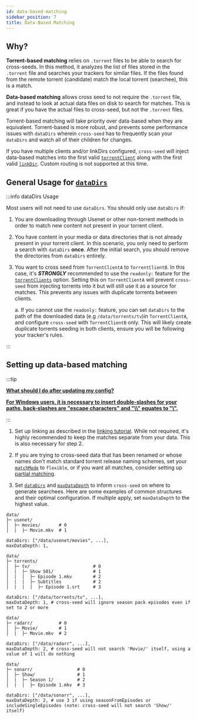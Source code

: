 ```yaml
---
id: data-based-matching
sidebar_position: 7
title: Data-Based Matching
---
```


## Why?

**Torrent-based matching** relies on `.torrent` files to be able to search for
cross-seeds. In this method, it analyzes the list of files stored in the
`.torrent` file and searches your trackers for similar files. If the files found
from the remote torrent (candidate) match the local torrent (searchee), this is
a match.

**Data-based matching** allows cross seed to not require the `.torrent` file,
and instead to look at actual data files on disk to search for matches. This is
great if you have the actual files to cross-seed, but not the `.torrent` files.

Torrent-based matching will take priority over data-based when they are
equivalent. Torrent-based is more robust, and prevents some performance issues
with `dataDirs` wherein `cross-seed` has to frequently scan your `dataDirs` and
watch all of their children for changes.

If you have multiple clients and/or linkDirs configured, `cross-seed` will
inject data-based matches into the first valid
[`torrentClient`](../basics/options.md#torrentclients) along with the first
valid [`linkDir`](../basics/options.md#linkdirs). Custom routing is not
supported at this time.

## General Usage for [`dataDirs`](../basics/options.md#datadirs)

:::info dataDirs Usage

Most users will not need to use `dataDirs`. You should only use `dataDirs` if:

1. You are downloading through Usenet or other non-torrent methods in order to
   match new content not present in your torrent client.

2. You have content in your media or data directories that is not already
   present in your torrent client. In this scenario, you only need to perform a
   search with `dataDirs` **once**. After the initial search, you should remove
   the directories from `dataDirs` entirely.

3. You want to cross seed from `TorrentClientA` to `TorrentClientB`. In this
   case, it's **_STRONGLY_** recommended to use the `readonly:` feature for the
   [`torrentClients`](../basics/options.md#torrentclients) option. Setting this
   on `TorrentClientA` will prevent `cross-seed` from injecting torrents into it
   but will still use it as a source for matches. This prevents any issues with
   duplicate torrents between clients.

    a. If you cannot use the `readonly:` feature, you can set `dataDirs` to the
    path of the downloaded data (e.g `/data/torrents/tv`)in `TorrentClientA`,
    and configure `cross-seed` with `TorrentClientB` only. This will likely
    create duplicate torrents seeding in both clients, ensure you will be
    following your tracker's rules.

:::

## Setting up data-based matching

:::tip

[**What should I do after updating my config?**](../basics/faq-troubleshooting.md#what-should-i-do-after-updating-my-config)

[**For Windows users, it is necessary to insert double-slashes for your paths, back-slashes are "escape characters" and "\\\\" equates to "\\".**](../basics/faq-troubleshooting.md#windows-paths)

:::

1.  Set up linking as described in the [linking tutorial](linking.md). While not
    required, it's highly recommended to keep the matches separate from your
    data. This is also necessary for step 2.

2.  If you are trying to cross-seed data that has been renamed or whose names
    don't match standard torrent release naming schemes, set your
    [`matchMode`](../basics/options.md#matchmode) to `flexible`, or if you want
    all matches, consider setting up [partial matching](partial-matching.md).

3.  Set [`dataDirs`](../basics/options.md#datadirs) and
    [`maxDataDepth`](../basics/options.md#maxdatadepth) to inform `cross-seed`
    on where to generate searchees. Here are some examples of common structures
    and their optimal configuration. If multiple apply, set `maxDataDepth` to
    the highest value.

```
data/
├─ usenet/
│  ├─ movies/       # 0
│  |  ├─ Movie.mkv  # 1

dataDirs: ["/data/usenet/movies", ...],
maxDataDepth: 1,
```

```
data/
├─ torrents/
│  ├─ tv/                        # 0
│  |  ├─ Show S01/               # 1
│  |  |  ├─ Episode 1.mkv        # 2
│  |  |  ├─ Subtitles            # 2
│  |  |  |  ├─ Episode 1.srt     # 3

dataDirs: ["/data/torrents/tv", ...],
maxDataDepth: 1, # cross-seed will ignore season pack episodes even if set to 2 or more
```

```
data/
├─ radarr/          # 0
│  ├─ Movie/        # 1
│  |  ├─ Movie.mkv  # 2

dataDirs: ["/data/radarr", ...],
maxDataDepth: 2, # cross-seed will not search 'Movie/' itself, using a value of 1 will do nothing
```

```
data/
├─ sonarr/                 # 0
│  ├─ Show/                # 1
│  |  ├─ Season 1/         # 2
│  |  |  ├─ Episode 1.mkv  # 3

dataDirs: ["/data/sonarr", ...],
maxDataDepth: 2, # use 3 if using seasonFromEpisodes or includeSingleEpisodes (note: cross-seed will not search 'Show/' itself)
```
